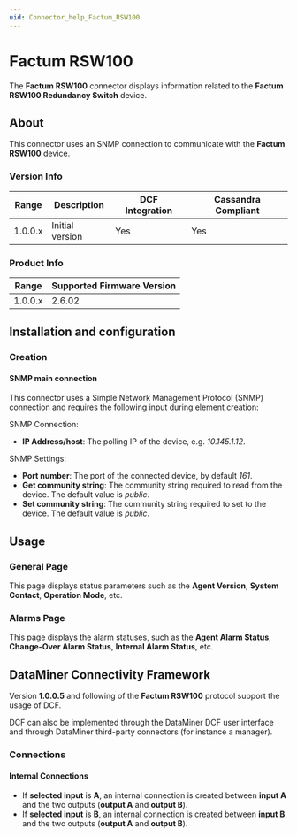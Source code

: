 ```yaml
---
uid: Connector_help_Factum_RSW100
---
```


# Factum RSW100

The **Factum RSW100** connector displays information related to the **Factum RSW100 Redundancy Switch** device.

## About

This connector uses an SNMP connection to communicate with the **Factum RSW100** device.

### Version Info

| Range | Description | DCF Integration | Cassandra Compliant |
|------------------|-----------------|---------------------|-------------------------|
| 1.0.0.x          | Initial version | Yes                 | Yes                     |

### Product Info

| Range | Supported Firmware Version |
|------------------|-----------------------------|
| 1.0.0.x          | 2.6.02                      |

## Installation and configuration

### Creation

#### SNMP main connection

This connector uses a Simple Network Management Protocol (SNMP) connection and requires the following input during element creation:

SNMP Connection:

- **IP Address/host**: The polling IP of the device, e.g. *10.145.1.12*.

SNMP Settings:

- **Port number**: The port of the connected device, by default *161*.
- **Get community string**: The community string required to read from the device. The default value is *public*.
- **Set community string**: The community string required to set to the device. The default value is *public*.

## Usage

### General Page

This page displays status parameters such as the **Agent Version**, **System Contact**, **Operation Mode**, etc.

### Alarms Page

This page displays the alarm statuses, such as the **Agent Alarm Status**, **Change-Over Alarm Status**, **Internal Alarm Status**, etc.

## DataMiner Connectivity Framework

Version **1.0.0.5** and following of the **Factum RSW100** protocol support the usage of DCF.

DCF can also be implemented through the DataMiner DCF user interface and through DataMiner third-party connectors (for instance a manager).

### Connections

#### Internal Connections

- If **selected input** is **A**, an internal connection is created between **input A** and the two outputs (**output A** and **output B**).
- If **selected input** is **B**, an internal connection is created between **input B** and the two outputs (**output A** and **output B**).
